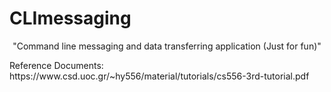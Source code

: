 # CLImessaging
<p align = "center" >"Command line messaging and data transferring  application (Just for fun)"</p>
Reference Documents: https://www.csd.uoc.gr/~hy556/material/tutorials/cs556-3rd-tutorial.pdf
